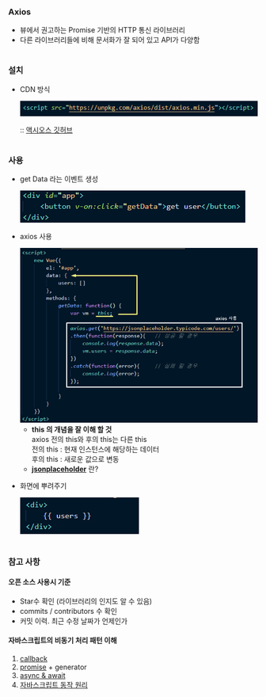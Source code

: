 ### Axios 
- 뷰에서 권고하는 Promise 기반의 HTTP 통신 라이브러리 
- 다른 라이브러리들에 비해 문서화가 잘 되어 있고 API가 다양함 
#
### 설치 
- CDN 방식   

  <img src="/Vue/img/axios1_설치.png">  
  
  :: [액시오스 깃허브](https://github.com/axios/axios)
#
### 사용 
 - get Data 라는 이벤트 생성   
 
   <img src="/Vue/img/axios2.png">   
 - axios 사용    
 
   <img src="/Vue/img/axios3.png">   
   
   - **this 의 개념을 잘 이해 할 것**  
     axios 전의 this와 후의 this는 다른 this    
     전의 this : 현재 인스턴스에 해당하는 데이터    
     후의 this : 새로운 값으로 변동   
   - [**jsonplaceholder**](https://jsonplaceholder.typicode.com/) 란?
 
 - 화면에 뿌려주기   
 
   <img src="/Vue/img/axios4.png">
#
### 참고 사항 
#### 오픈 소스 사용시 기준 
- Star수 확인 (라이브러리의 인지도 알 수 있음)
- commits / contributors 수 확인 
- 커밋 이력. 최근 수정 날짜가 언제인가 

#### 자바스크립트의 비동기 처리 패턴 이해
1. [callback](https://joshua1988.github.io/web-development/javascript/javascript-asynchronous-operation/) 
2. [promise](https://joshua1988.github.io/web-development/javascript/promise-for-beginners/) + generator
3. [async & await](https://joshua1988.github.io/web-development/javascript/js-async-await/)
4. [자바스크립트 동작 원리](https://joshua1988.github.io/web-development/translation/javascript/how-js-works-inside-engine/)
